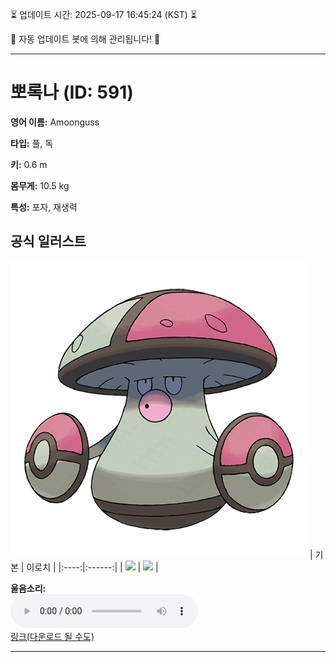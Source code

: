 
⏳ 업데이트 시간: 2025-09-17 16:45:24 (KST) ⏳

🤖 자동 업데이트 봇에 의해 관리됩니다! 🤖

---

# 뽀록나 (ID: 591)
**영어 이름:** Amoonguss

**타입:** 풀, 독

**키:** 0.6 m

**몸무게:** 10.5 kg

**특성:** 포자, 재생력

## 공식 일러스트
![](https://raw.githubusercontent.com/PokeAPI/sprites/master/sprites/pokemon/other/official-artwork/591.png)
| 기본 | 이로치 |
|:----:|:------:|
| <img src="http://play.pokemonshowdown.com/sprites/ani/amoonguss.gif" width="200"> | <img src="http://play.pokemonshowdown.com/sprites/ani-shiny/amoonguss.gif" width="200"> |

**울음소리:**<br><audio controls src="https://raw.githubusercontent.com/PokeAPI/cries/main/cries/pokemon/latest/591.ogg"></audio><br> [링크(다운로드 될 수도)](https://raw.githubusercontent.com/PokeAPI/cries/main/cries/pokemon/latest/591.ogg)


---
